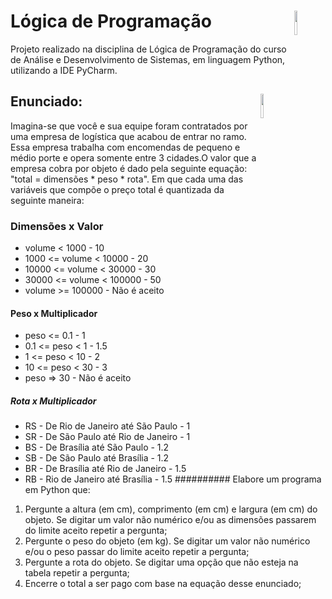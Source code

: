 # Lógica de Programação <img src="https://marcas-logos.net/wp-content/uploads/2020/11/Python-logo.png" width="10%" height="10%" align="right" valign="center"/> 
Projeto realizado na disciplina de Lógica de Programação do curso de Análise e Desenvolvimento de Sistemas, em linguagem Python, utilizando a IDE PyCharm.
## Enunciado: <img src="https://www.qbssoftware.de/wp-content/uploads/2022/07/JetBrains-PyCharm.png" width="10%" height="10%" align="right" valign="center"/> 
Imagina-se que você e sua equipe foram contratados por uma empresa de logística que acabou de entrar no ramo. Essa empresa trabalha com encomendas de pequeno e médio porte e opera somente entre 3 cidades.O valor que a empresa cobra por objeto é dado pela seguinte equação: "total = dimensões * peso * rota". Em que cada uma das variáveis que compõe o preço total é quantizada da seguinte maneira:
### Dimensões x Valor
* volume < 1000 	- 10
* 1000   <= volume < 10000	- 20
* 10000 <= volume < 30000	- 30
* 30000 <= volume < 100000	- 50
* volume >= 100000 - 	Não é aceito
#### Peso x Multiplicador
* peso <= 0.1	- 1
* 0.1 <= peso < 1	- 1.5
* 1    <= peso < 10	- 2
* 10  <= peso < 30	- 3
* peso =>   30	- Não é aceito
##### Rota x Multiplicador
* RS - De Rio de Janeiro até São Paulo	- 1
* SR - De São Paulo até Rio de Janeiro	- 1
* BS - De Brasília até São Paulo	- 1.2
* SB - De São Paulo até Brasília	- 1.2
* BR - De Brasília até Rio de Janeiro	- 1.5
* RB - Rio de Janeiro até Brasília	- 1.5
########## Elabore um programa em Python que:
1.	Pergunte a altura (em cm), comprimento (em cm) e largura (em cm) do objeto. Se digitar um valor não numérico e/ou as dimensões passarem do limite aceito repetir a pergunta;
2.	Pergunte o peso do objeto (em kg). Se digitar um valor não numérico e/ou o peso passar do limite aceito repetir a pergunta;
3.	Pergunte a rota do objeto. Se digitar uma opção que não esteja na tabela repetir a pergunta;
4.	Encerre o total a ser pago com base na equação desse enunciado;	

